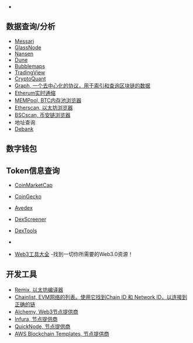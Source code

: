 - []()

## 数据查询/分析
- [Messari](https://messari.io/)
- [GlassNode](https://studio.glassnode.com/home)
- [Nansen](https://pro.nansen.ai/)
- [Dune](https://dune.com/home)
- [Bubblemaps](https://app.bubblemaps.io/eth/)
- [TradingView](https://cn.tradingview.com/markets/cryptocurrencies/)
- [CryptoQuant](https://cryptoquant.com/analytics/dashboard)
- [Graph, 一个去中心化的协议，用于索引和查询区块链的数据](https://thegraph.com/)
- [Etherum实时通缩](https://ultrasound.money/)
- [MEMPool, BTC内存池浏览器](https://mempool.space/zh/)
- [Etherscan, 以太坊浏览器](https://etherscan.io/)
- [BSCscan, 币安链浏览器](https://www.bscscan.com/)
- 地址查询
- [Debank](https://debank.com/)
## 数字钱包

## Token信息查询

- [CoinMarketCap](https://coinmarketcap.com/)
- [CoinGecko](https://www.coingecko.com/)
- [Avedex](https://avedex.cc/home)
- [DexScreener](https://dexscreener.com/)
- [DexTools](https://www.dextools.io/app/cn/ether/pairs)
- []()


- [Web3工具大全](https://www.useweb3.xyz/) -找到一切你所需要的Web3.0资源！


## 开发工具
- [Remix, 以太坊编译器](https://remix.ethereum.org/)
- [Chainlist, EVM网络的列表。使用它找到Chain ID 和 Network ID，以连接到正确的链](https://chainlist.org/)
- [Alchemy, Web3节点提供商](https://www.alchemy.com/)
- [Infura, 节点提供商](https://infura.io/)
- [QuickNode, 节点提供商](https://www.quicknode.com/)
- [AWS Blockchain Templates, 节点提供商](https://aws.amazon.com/blockchain/)
